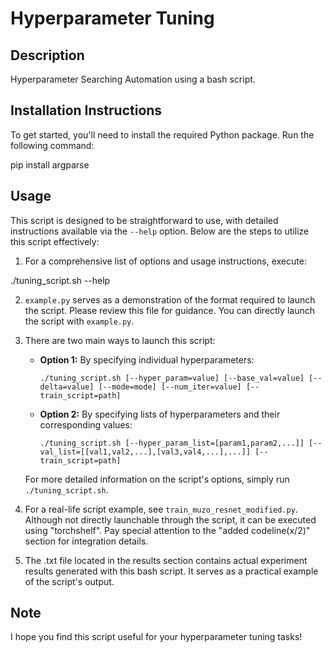 # Hyperparameter Tuning

## Description
Hyperparameter Searching Automation using a bash script.

## Installation Instructions
To get started, you'll need to install the required Python package. Run the following command:

pip install argparse


## Usage
This script is designed to be straightforward to use, with detailed instructions available via the `--help` option. Below are the steps to utilize this script effectively:

1. For a comprehensive list of options and usage instructions, execute:

./tuning_script.sh --help

2. `example.py` serves as a demonstration of the format required to launch the script. Please review this file for guidance. You can directly launch the script with `example.py`.

3. There are two main ways to launch this script:
   - **Option 1:** By specifying individual hyperparameters:
     ```
     ./tuning_script.sh [--hyper_param=value] [--base_val=value] [--delta=value] [--mode=mode] [--num_iter=value] [--train_script=path]
     ```
   - **Option 2:** By specifying lists of hyperparameters and their corresponding values:
     ```
     ./tuning_script.sh [--hyper_param_list=[param1,param2,...]] [--val_list=[[val1,val2,...],[val3,val4,...],...]] [--train_script=path]
     ```
   For more detailed information on the script's options, simply run `./tuning_script.sh`.

4. For a real-life script example, see `train_muzo_resnet_modified.py`. Although not directly launchable through the script, it can be executed using "torchshelf". Pay special attention to the "added codeline(x/2)" section for integration details.

5. The .txt file located in the results section contains actual experiment results generated with this bash script. It serves as a practical example of the script's output.

## Note
I hope you find this script useful for your hyperparameter tuning tasks!

